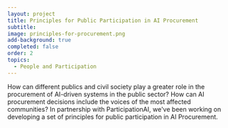 ```yaml
---
layout: project
title: Principles for Public Participation in AI Procurement
subtitle: 
image: principles-for-procurement.png
add-background: true
completed: false
order: 2
topics:
  - People and Participation
---
```


How can different publics and civil society play a greater role in the procurement of AI-driven systems in the public sector? How can AI procurement decisions include the voices of the most affected communities? In partnership with ParticipationAI, we've been working on developing a set of principles for public participation in AI Procurement.

<!--more-->

